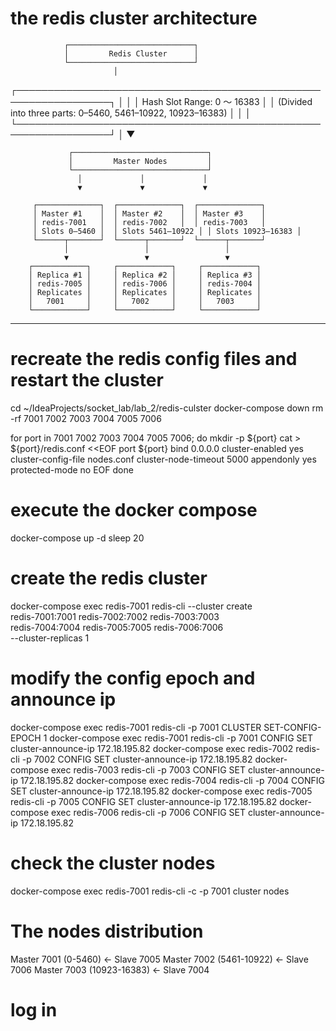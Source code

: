 # the redis cluster architecture

                ┌────────────────────────────┐
                │         Redis Cluster      │
                └────────────────────────────┘
                           │
┌─────────────────────────────────────────────────────────────────┐
│                                                                 │
│               Hash Slot Range: 0 ～ 16383                        │
│   (Divided into three parts: 0–5460, 5461–10922, 10923–16383)   │
│                                                                 │
└─────────────────────────────────────────────────────────────────┘
                             │
                             ▼

                 ┌──────────────────────────────┐
                 │         Master Nodes         │
                 └──────────────────────────────┘
                   │             │             │
                   ▼             ▼             ▼

         ┌──────────────┐  ┌──────────────┐  ┌──────────────┐
         │ Master #1    │  │ Master #2    │  │ Master #3    │
         │ redis-7001   │  │ redis-7002   │  │ redis-7003   │
         │ Slots 0–5460 │  │ Slots 5461–10922 │ │ Slots 10923–16383 │
         └──────┬───────┘  └──────┬───────┘  └──────┬───────┘
                │                 │                 │
                ▼                 ▼                 ▼
        ┌────────────┐     ┌────────────┐     ┌────────────┐
        │ Replica #1 │     │ Replica #2 │     │ Replica #3 │
        │ redis-7005 │     │ redis-7006 │     │ redis-7004 │
        │ Replicates │     │ Replicates │     │ Replicates │
        │   7001     │     │   7002     │     │   7003     │
        └────────────┘     └────────────┘     └────────────┘

---

# recreate the redis config files and restart the cluster
cd ~/IdeaProjects/socket_lab/lab_2/redis-culster
docker-compose down
rm -rf 7001 7002 7003 7004 7005 7006

for port in 7001 7002 7003 7004 7005 7006; do
mkdir -p ${port}
cat > ${port}/redis.conf <<EOF
port ${port}
bind 0.0.0.0
cluster-enabled yes
cluster-config-file nodes.conf
cluster-node-timeout 5000
appendonly yes
protected-mode no
EOF
done

# execute the docker compose

docker-compose up -d
sleep 20

# create the redis cluster

docker-compose exec redis-7001 redis-cli --cluster create \
redis-7001:7001 redis-7002:7002 redis-7003:7003 \
redis-7004:7004 redis-7005:7005 redis-7006:7006 \
--cluster-replicas 1


# modify the config epoch and announce ip

docker-compose exec redis-7001 redis-cli -p 7001 CLUSTER SET-CONFIG-EPOCH 1
docker-compose exec redis-7001 redis-cli -p 7001 CONFIG SET cluster-announce-ip 172.18.195.82
docker-compose exec redis-7002 redis-cli -p 7002 CONFIG SET cluster-announce-ip 172.18.195.82
docker-compose exec redis-7003 redis-cli -p 7003 CONFIG SET cluster-announce-ip 172.18.195.82
docker-compose exec redis-7004 redis-cli -p 7004 CONFIG SET cluster-announce-ip 172.18.195.82
docker-compose exec redis-7005 redis-cli -p 7005 CONFIG SET cluster-announce-ip 172.18.195.82
docker-compose exec redis-7006 redis-cli -p 7006 CONFIG SET cluster-announce-ip 172.18.195.82

# check the cluster nodes

docker-compose exec redis-7001 redis-cli -c -p 7001 cluster nodes

# The nodes distribution
Master 7001 (0-5460)  ← Slave 7005
Master 7002 (5461-10922) ← Slave 7006
Master 7003 (10923-16383) ← Slave 7004

# log in
